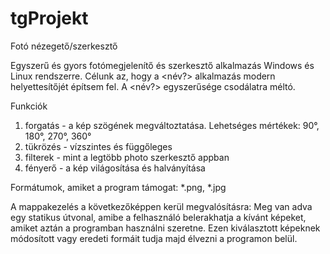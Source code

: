 # tgProjekt
Fotó nézegető/szerkesztő

Egyszerű és gyors fotómegjelenítő és szerkesztő alkalmazás Windows és Linux rendszerre.
Célunk az, hogy a <név?> alkalmazás modern helyettesítőjét építsem fel. A <név?> egyszerűsége csodálatra méltó.

Funkciók
  1. forgatás - a kép szögének megváltoztatása. Lehetséges mértékek: 90°, 180°, 270°, 360°
  2. tükrözés - vízszintes és függőleges
  3. filterek - mint a legtöbb photo szerkesztő appban 
  4. fényerő - a kép világosítása és halványítása
 
 Formátumok, amiket a program támogat: *.png, *.jpg
 
 
 A mappakezelés a következőképpen kerül megvalósításra:
 Meg van adva egy statikus útvonal, amibe a felhasználó belerakhatja a kívánt képeket, amiket aztán a programban használni szeretne.
 Ezen kiválasztott képeknek módosított vagy eredeti formáit tudja majd élvezni a programon belül.
